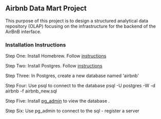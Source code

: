 ﻿## Airbnb Data Mart Project

This purpose of this project is to design a structured analytical data repository (OLAP) focusing on the infrastructure for the backend of the AirBnB interface.


### Installation Instructions

Step One: Install Homebrew. Follow [instructions](https://brew.sh/)

Step Two: Install Postgres. Follow [instructions](https://www.moncefbelyamani.com/how-to-install-postgresql-on-a-mac-with-homebrew-and-lunchy/)

Step Three: In Postgres, create a new database named 'airbnb'

Step Four: Use psql to connect to the database
psql -U postgres -W -d airbnb -f airbnb_new.sql

Step Five: Install [pg_admin](https://www.postgresql.org/ftp/pgadmin/pgadmin4/v8.9/macos/) to view the database . 

Step Six: Use pg_admin to connect to the sql - register a server















